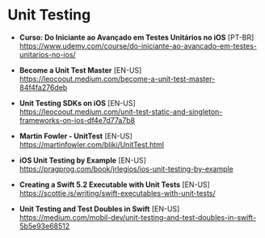 # Unit Testing

- **Curso: Do Iniciante ao Avançado em Testes Unitários no iOS** [PT-BR] \
https://www.udemy.com/course/do-iniciante-ao-avancado-em-testes-unitarios-no-ios/

- **Become a Unit Test Master** [EN-US] \
https://leocoout.medium.com/become-a-unit-test-master-84f4fa276deb

- **Unit Testing SDKs on iOS** [EN-US] \
https://leocoout.medium.com/unit-test-static-and-singleton-frameworks-on-ios-df4e7d77a7b8

- **Martin Fowler - UnitTest** [EN-US] \
https://martinfowler.com/bliki/UnitTest.html

- **iOS Unit Testing by Example** [EN-US] \
https://pragprog.com/book/jrlegios/ios-unit-testing-by-example

- **Creating a Swift 5.2 Executable with Unit Tests** [EN-US] \
https://scottie.is/writing/swift-executables-with-unit-tests/

- **Unit Testing and Test Doubles in Swift** [EN-US] \
https://medium.com/mobil-dev/unit-testing-and-test-doubles-in-swift-5b5e93e68512
